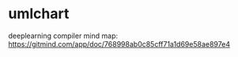 # umlchart

deeplearning compiler mind map: https://gitmind.com/app/doc/768998ab0c85cff71a1d69e58ae897e4
